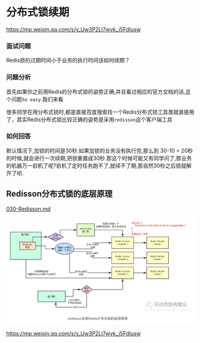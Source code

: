 # 分布式锁续期

https://mp.weixin.qq.com/s/y_Uw3P2Ll7wvk_j5Fdlusw

### 面试问题

Redis锁的过期时间小于业务的执行时间该如何续期？

### 问题分析

首先如果你之前用Redis的分布式锁的姿势正确,并且看过相应的官方文档的话,这个问题`So easy`.我们来看

很多同学在用分布式锁时,都是直接百度搜索找一个Redis分布式锁工具类就直接用了，其实Redis分布式锁比较正确的姿势是采用`redisson`这个客户端工具

### 如何回答

默认情况下,加锁的时间是30秒.如果加锁的业务没有执行完,那么到 30-10 = 20秒的时候,就会进行一次续期,把锁重置成30秒.那这个时候可能又有同学问了,那业务的机器万一宕机了呢?宕机了定时任务跑不了,就续不了期,那自然30秒之后锁就解开了呗.

## Redisson分布式锁的底层原理 

 [030-Redisson.md](../05-Redis客户端/030-Redisson.md) 

![image-20200811175712355](../../../assets/image-20200811175712355.png)

https://mp.weixin.qq.com/s/y_Uw3P2Ll7wvk_j5Fdlusw

